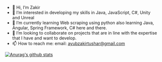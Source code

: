 - 👋 Hi, I’m Zakir
- 👀 I’m interested in developing my skills in Java, JavaScript, C#, Unity and Unreal
- 🌱 I’m currently learning Web scraping using python also learning Java, Angular, Spring Framework, C# here and there.
- 💞️ I’m looking to collaborate on projects that are in line with the expertise that I have and want to develop.
- 📫 How to reach me: email: ayubzakirtushar@gmail.com

[![Anurag's github stats](https://github-readme-stats.vercel.app/api?username=Zach-snow)](https://github.com/anuraghazra/github-readme-stats)


<!---
Zach-Snow/Zach-Snow is a ✨ special ✨ repository because its `README.md` (this file) appears on your GitHub profile.
You can click the Preview link to take a look at your changes.
--->
